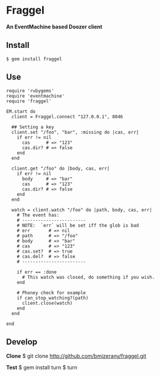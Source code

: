# Fraggel
**An EventMachine based Doozer client**

## Install

    $ gem install fraggel

## Use

    require 'rubygems'
    require 'eventmachine'
    require 'fraggel'

    EM.start do
      client = Fraggel.connect "127.0.0.1", 8046

      ## Setting a key
      client.set "/foo", "bar", :missing do |cas, err|
        if err != nil
          cas      # => "123"
          cas.dir? # => false
        end
      end

      client.get "/foo" do |body, cas, err|
        if err != nil
          body     # => "bar"
          cas      # => "123"
          cas.dir? # => false
        end
      end

      watch = client.watch "/foo" do |path, body, cas, err|
        # The event has:
        # ------------------------
        # NOTE:  `err` will be set iff the glob is bad
        # err       # => nil
        # path      # => "/foo"
        # body      # => "bar"
        # cas       # => "123"
        # cas.set?  # => true
        # cas.del?  # => false
        # ------------------------

        if err == :done
          # This watch was closed, do something if you wish.
        end

        # Phoney check for example
        if can_stop_watching?(path)
          client.close(watch)
        end
      end

    end


## Develop

**Clone**
    $ git clone http://github.com/bmizerany/fraggel.git

**Test**
    $ gem install turn
    $ turn
